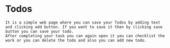 # Todos
    It is a simple web page where you can save your Todos by adding text and clicking add button. If you want to save it then by clicking save button you can save your todo.
    After completing your task you can again open it you can checklist the work or you can delete the todo and also you can add new todo.
